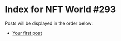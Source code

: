 # Index for NFT World #293
Posts will be displayed in the order below:

- [Your first post](./001-first.md)

